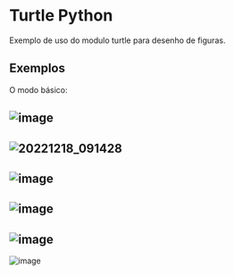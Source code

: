# Turtle Python

Exemplo de uso do modulo turtle para desenho de figuras.

## Exemplos

O modo básico:

![image](https://user-images.githubusercontent.com/533266/208299881-0293a7d8-8e30-4f0e-821d-d6401df5e446.png)
----
![20221218_091428](https://user-images.githubusercontent.com/533266/208304639-9d38583d-6c7c-432b-a5ba-a825fb1a6aab.gif)
----
![image](https://user-images.githubusercontent.com/533266/208299690-afd31e18-059d-42f1-a3ef-03620f121826.jpg)
----
![image](https://user-images.githubusercontent.com/533266/208299797-02a3a247-0506-4e0b-831d-bda8dab2461e.png)
----
![image](https://user-images.githubusercontent.com/533266/208299863-b2c6b6ec-f655-45e3-9825-e0b65ce950a3.png)
----
![image](https://user-images.githubusercontent.com/533266/208304375-bca5f71e-9734-48ea-b002-fef96dabef14.png)
